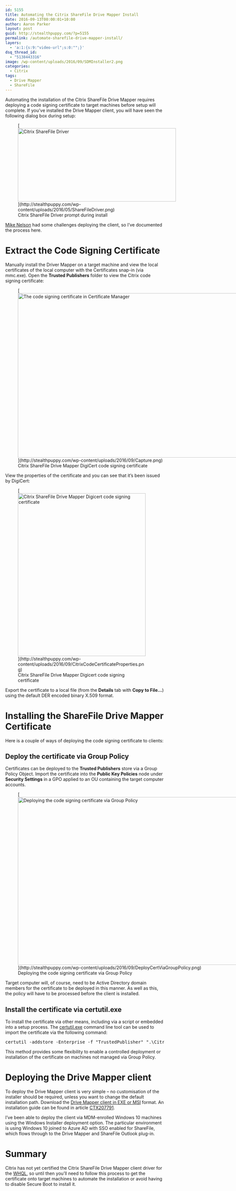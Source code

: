 ```yaml
---
id: 5155
title: Automating the Citrix ShareFile Drive Mapper Install
date: 2016-09-13T00:00:01+10:00
author: Aaron Parker
layout: post
guid: http://stealthpuppy.com/?p=5155
permalink: /automate-sharefile-drive-mapper-install/
layers:
  - 'a:1:{s:9:"video-url";s:0:"";}'
dsq_thread_id:
  - "5138443316"
image: /wp-content/uploads/2016/09/SDMInstaller2.png
categories:
  - Citrix
tags:
  - Drive Mapper
  - ShareFile
---
```

Automating the installation of the Citrix ShareFile Drive Mapper requires deploying a code signing certificate to target machines before setup will complete. If you&#8217;ve installed the Drive Mapper client, you will have seen the following dialog box during setup:

<figure id="attachment_4416" aria-describedby="caption-attachment-4416" style="width: 501px" class="wp-caption alignnone">[<img class="size-full wp-image-4416" src="http://stealthpuppy.com/wp-content/uploads/2016/05/ShareFileDriver.png" alt="Citrix ShareFile Driver" width="501" height="232" srcset="https://stealthpuppy.com/wp-content/uploads/2016/05/ShareFileDriver.png 501w, https://stealthpuppy.com/wp-content/uploads/2016/05/ShareFileDriver-150x69.png 150w, https://stealthpuppy.com/wp-content/uploads/2016/05/ShareFileDriver-300x139.png 300w" sizes="(max-width: 501px) 100vw, 501px" />](http://stealthpuppy.com/wp-content/uploads/2016/05/ShareFileDriver.png)<figcaption id="caption-attachment-4416" class="wp-caption-text">Citrix ShareFile Driver prompt during install</figcaption></figure>

[Mike Nelson](https://twitter.com/nelmedia)&nbsp;had some challenges deploying the client, so I&#8217;ve documented the process here.

# Extract the Code Signing Certificate

Manually install the Driver Mapper on a target machine and view the local certificates of the local computer with the Certificates snap-in (via mmc.exe). Open the **Trusted Publishers** folder to view the Citrix code signing certificate:

<figure id="attachment_5158" aria-describedby="caption-attachment-5158" style="width: 982px" class="wp-caption alignnone">[<img class="wp-image-5158 size-full" src="http://stealthpuppy.com/wp-content/uploads/2016/09/Capture.png" alt="The code signing certificate in Certificate Manager" width="982" height="520" srcset="https://stealthpuppy.com/wp-content/uploads/2016/09/Capture.png 982w, https://stealthpuppy.com/wp-content/uploads/2016/09/Capture-150x79.png 150w, https://stealthpuppy.com/wp-content/uploads/2016/09/Capture-300x159.png 300w, https://stealthpuppy.com/wp-content/uploads/2016/09/Capture-768x407.png 768w" sizes="(max-width: 982px) 100vw, 982px" />](http://stealthpuppy.com/wp-content/uploads/2016/09/Capture.png)<figcaption id="caption-attachment-5158" class="wp-caption-text">Citrix ShareFile Drive Mapper DigiCert code signing certificate</figcaption></figure>

View the properties of the certificate and you can see that it&#8217;s been issued by DigiCert:

<figure id="attachment_5159" aria-describedby="caption-attachment-5159" style="width: 405px" class="wp-caption alignnone">[<img class="size-full wp-image-5159" src="http://stealthpuppy.com/wp-content/uploads/2016/09/CitrixCodeCertificateProperties.png" alt="Citrix ShareFile Drive Mapper Digicert code signing certificate" width="405" height="515" srcset="https://stealthpuppy.com/wp-content/uploads/2016/09/CitrixCodeCertificateProperties.png 405w, https://stealthpuppy.com/wp-content/uploads/2016/09/CitrixCodeCertificateProperties-118x150.png 118w, https://stealthpuppy.com/wp-content/uploads/2016/09/CitrixCodeCertificateProperties-236x300.png 236w" sizes="(max-width: 405px) 100vw, 405px" />](http://stealthpuppy.com/wp-content/uploads/2016/09/CitrixCodeCertificateProperties.png)<figcaption id="caption-attachment-5159" class="wp-caption-text">Citrix ShareFile Drive Mapper Digicert code signing certificate</figcaption></figure>

Export the certificate to a local file (from the **Details** tab with **Copy to File&#8230;**) using the default DER encoded binary X.509 format.

# Installing the ShareFile Drive Mapper Certificate

Here is&nbsp;a couple of ways of deploying the code signing certificate to clients:

## Deploy the certificate via Group Policy

Certificates can be deployed to the **Trusted Publishers** store via a Group Policy Object. Import the certificate into the **Public Key Policies** node under **Security Settings**&nbsp;in a GPO applied to an OU containing the target computer accounts.

<figure id="attachment_5160" aria-describedby="caption-attachment-5160" style="width: 1024px" class="wp-caption alignnone">[<img class="size-large wp-image-5160" src="http://stealthpuppy.com/wp-content/uploads/2016/09/DeployCertViaGroupPolicy-1024x531.png" alt="Deploying the code signing certificate via Group Policy" width="1024" height="531" srcset="https://stealthpuppy.com/wp-content/uploads/2016/09/DeployCertViaGroupPolicy-1024x531.png 1024w, https://stealthpuppy.com/wp-content/uploads/2016/09/DeployCertViaGroupPolicy-150x78.png 150w, https://stealthpuppy.com/wp-content/uploads/2016/09/DeployCertViaGroupPolicy-300x156.png 300w, https://stealthpuppy.com/wp-content/uploads/2016/09/DeployCertViaGroupPolicy-768x398.png 768w, https://stealthpuppy.com/wp-content/uploads/2016/09/DeployCertViaGroupPolicy.png 1306w" sizes="(max-width: 1024px) 100vw, 1024px" />](http://stealthpuppy.com/wp-content/uploads/2016/09/DeployCertViaGroupPolicy.png)<figcaption id="caption-attachment-5160" class="wp-caption-text">Deploying the code signing certificate via Group Policy</figcaption></figure>

Target computer will, of course, need to be Active Directory domain members for the certificate to be deployed in this manner. As well as this, the policy will have to be processed before the client is installed.

## Install the certificate via certutil.exe

To install the certificate via other means, including via a script or embedded into a setup process. The [certutil.exe](https://technet.microsoft.com/en-us/library/cc732443(v=ws.11).aspx) command line tool can be used to import the certificate via the following command:

<pre class="prettyprint lang-plain_text" data-start-line="1" data-visibility="visible" data-highlight="" data-caption="">certutil -addstore -Enterprise -f "TrustedPublisher" ".\CitrixCodeSigningCert.cer"</pre>

This method provides some flexibility to enable a controlled deployment or installation of the certificate on machines not managed via Group Policy.

# Deploying the Drive Mapper client

To deploy the Drive Mapper client is very simple &#8211; no customisation of the installer should be required, unless you want to change the default installation path. Download the [Drive Mapper client in EXE or MSI](https://www.citrix.com/downloads/sharefile/clients-and-plug-ins/sharefile-drive-mapper.html) format. An installation guide can be found in article&nbsp;[CTX207791](http://support.citrix.com/article/CTX207791).

I&#8217;ve been able to deploy the client via MDM-enrolled Windows 10 machines using the Windows Installer deployment option. The particular environment is using Windows 10 joined to Azure AD with SSO enabled for ShareFile, which flows through to the Drive Mapper and ShareFile Outlook plug-in.

# Summary

Citrix has not yet certified the Citrix ShareFile Drive Mapper client driver for the [WHQL](https://msdn.microsoft.com/en-us/windows/hardware/gg463010.aspx), so until then you&#8217;ll need&nbsp;to follow this process to get the certificate onto target machines to automate the installation or avoid having to disable Secure Boot to install it.